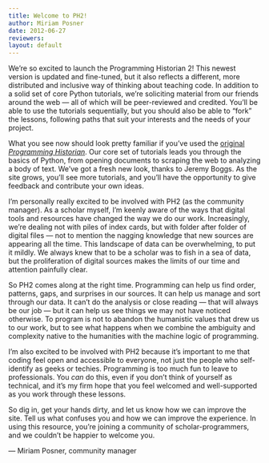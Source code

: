 ```yaml
---
title: Welcome to PH2!
author: Miriam Posner
date: 2012-06-27
reviewers: 
layout: default
---
```


We’re so excited to launch the Programming Historian 2! This newest
version is updated and fine-tuned, but it also reflects a different,
more distributed and inclusive way of thinking about teaching code. In
addition to a solid set of core Python tutorials, we’re soliciting
material from our friends around the web — all of which will be
peer-reviewed and credited. You’ll be able to use the tutorials
sequentially, but you should also be able to “fork” the lessons,
following paths that suit your interests and the needs of your project.

What you see now should look pretty familiar if you’ve used the
[original *Programming Historian*][]. Our core set of tutorials leads
you through the basics of Python, from opening documents to scraping the
web to analyzing a body of text. We’ve got a fresh new look, thanks to
Jeremy Boggs. As the site grows, you’ll see more tutorials, and you’ll
have the opportunity to give feedback and contribute your own ideas.

I’m personally really excited to be involved with PH2 (as the community
manager). As a scholar myself, I’m keenly aware of the ways that digital
tools and resources have changed the way we do our work. Increasingly,
we’re dealing not with piles of index cards, but with folder after
folder of digital files — not to mention the nagging knowledge that new
sources are appearing all the time. This landscape of data can be
overwhelming, to put it mildly. We always knew that to be a scholar was
to fish in a sea of data, but the proliferation of digital sources makes
the limits of our time and attention painfully clear.

So PH2 comes along at the right time. Programming can help us find
order, patterns, gaps, and surprises in our sources. It can help us
manage and sort through our data. It can’t do the analysis or close
reading — that will always be our job — but it can help us see things we
may not have noticed otherwise. To program is not to abandon the
humanistic values that drew us to our work, but to see what happens when
we combine the ambiguity and complexity native to the humanities with
the machine logic of programming.

I’m also excited to be involved with PH2 because it’s important to me
that coding feel open and accessible to everyone, not just the people
who self-identify as geeks or techies. Programming is too much fun to
leave to professionals. You *can* do this, even if you don’t think of
yourself as technical, and it’s my firm hope that you feel welcomed and
well-supported as you work through these lessons.

So dig in, get your hands dirty, and let us know how we can improve the
site. Tell us what confuses you and how we can improve the experience.
In using this resource, you’re joining a community of
scholar-programmers, and we couldn’t be happier to welcome you.

— Miriam Posner, community manager

  [original *Programming Historian*]: http://niche-canada.org/programming-historian
